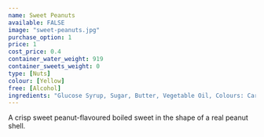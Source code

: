 ```yaml
---
name: Sweet Peanuts
available: FALSE
image: "sweet-peanuts.jpg"
purchase_option: 1
price: 1
cost_price: 0.4
container_water_weight: 919
container_sweets_weight: 0
type: [Nuts]
colour: [Yellow]
free: [Alcohol]
ingredients: "Glucose Syrup, Sugar, Butter, Vegetable Oil, Colours: Caramel, Curcumin"
---
```

A crisp sweet peanut-flavoured boiled sweet in the shape of a real peanut shell.